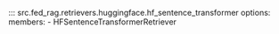 <!-- markdownlint-disable-file MD041 -->

::: src.fed_rag.retrievers.huggingface.hf_sentence_transformer
    options:
      members:
        - HFSentenceTransformerRetriever
